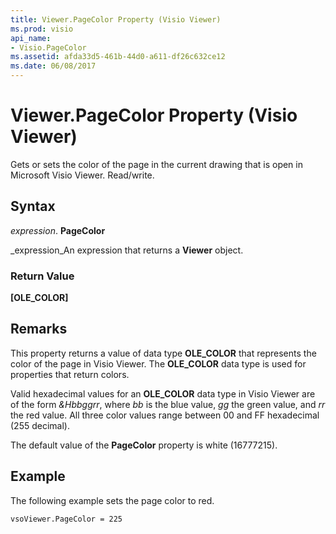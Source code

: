 ```yaml
---
title: Viewer.PageColor Property (Visio Viewer)
ms.prod: visio
api_name:
- Visio.PageColor
ms.assetid: afda33d5-461b-44d0-a611-df26c632ce12
ms.date: 06/08/2017
---
```



# Viewer.PageColor Property (Visio Viewer)

Gets or sets the color of the page in the current drawing that is open in Microsoft Visio Viewer. Read/write.


## Syntax

 _expression_. **PageColor**

 _expression_An expression that returns a  **Viewer** object.


### Return Value

 **[OLE_COLOR]**


## Remarks

This property returns a value of data type  **OLE_COLOR** that represents the color of the page in Visio Viewer. The **OLE_COLOR** data type is used for properties that return colors.

Valid hexadecimal values for an  **OLE_COLOR** data type in Visio Viewer are of the form _&Hbbggrr_, where  _bb_ is the blue value, _gg_ the green value, and _rr_ the red value. All three color values range between 00 and FF hexadecimal (255 decimal).

The default value of the  **PageColor** property is white (16777215).


## Example

The following example sets the page color to red.


```
vsoViewer.PageColor = 225
```


